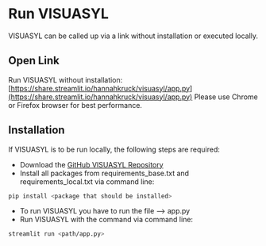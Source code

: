 # Run VISUASYL

VISUASYL can be called up via a link without installation or executed locally. 

## Open Link

Run VISUASYL without installation: [https://share.streamlit.io/hannahkruck/visuasyl/app.py](https://share.streamlit.io/hannahkruck/visuasyl/app.py)
Please use Chrome or Firefox browser for best performance.

## Installation

If VISUASYL is to be run locally, the following steps are required:
- Download the [GitHub VISUASYL Repository](https://github.com/hannahkruck/VISUASYL)
- Install all packages from requirements_base.txt and requirements_local.txt via command line: 
```bash
pip install <package that should be installed>
```
- To run VISUASYL you have to run the file --> app.py
- Run VISUASYL with the command via command line:
```bash
streamlit run <path/app.py>
